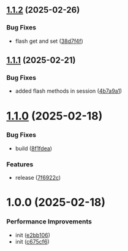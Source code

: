 ## [1.1.2](https://github.com/siddiquipro/xtack/compare/v1.1.1...v1.1.2) (2025-02-26)


### Bug Fixes

* flash get and set ([38d7f4f](https://github.com/siddiquipro/xtack/commit/38d7f4fa5d2931b82cb32c43396f9f1826b9b936))

## [1.1.1](https://github.com/siddiquipro/xtack/compare/v1.1.0...v1.1.1) (2025-02-21)


### Bug Fixes

* added flash methods in session ([4b7a9a1](https://github.com/siddiquipro/xtack/commit/4b7a9a1e21524a98fc046270949c8b878e82600f))

# [1.1.0](https://github.com/siddiquipro/xtack/compare/v1.0.0...v1.1.0) (2025-02-18)


### Bug Fixes

* build ([8f1fdea](https://github.com/siddiquipro/xtack/commit/8f1fdea6e59409358ae905e12412455c70cc81f5))


### Features

* release ([7f6922c](https://github.com/siddiquipro/xtack/commit/7f6922c3fa0b8781600cee021450171880cff3fd))

# 1.0.0 (2025-02-18)


### Performance Improvements

* init ([e2bb106](https://github.com/siddiquipro/xtack/commit/e2bb106e66e2d8457bd87c04f17207cae1dee5b0))
* init ([c675cf6](https://github.com/siddiquipro/xtack/commit/c675cf6331b0919a63480950355fc241c83318dc))
